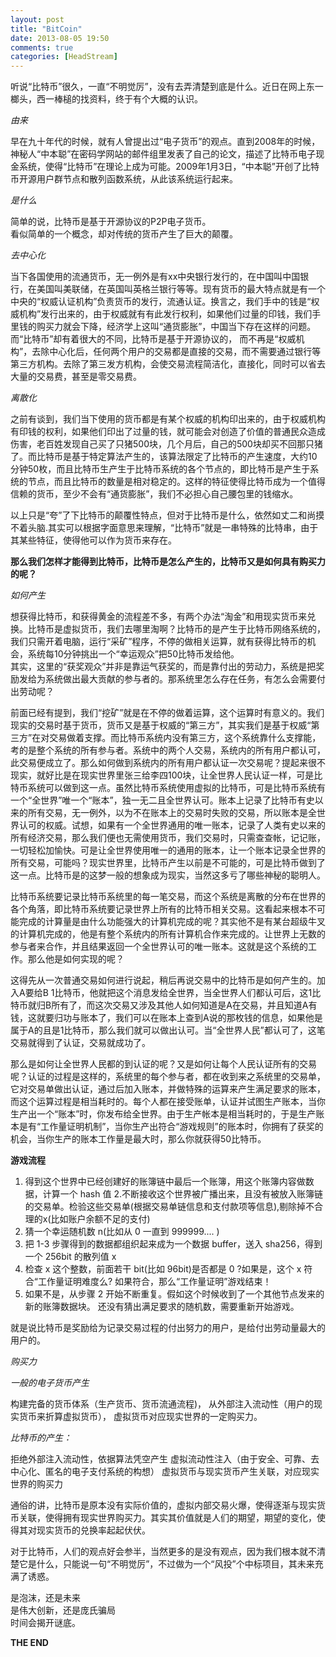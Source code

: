 ```yaml
---
layout: post
title: "BitCoin"
date: 2013-08-05 19:50
comments: true
categories: [HeadStream]
---
```


听说“比特币”很久，一直“不明觉厉”，没有去弄清楚到底是什么。近日在网上东一榔头，西一棒槌的找资料，终于有个大概的认识。     

*由来*

早在九十年代的时候，就有人曾提出过“电子货币”的观点。直到2008年的时候，神秘人“中本聪”在密码学网站的邮件组里发表了自己的论文，描述了比特币电子现金系统，使得“比特币”在理论上成为可能。2009年1月3日，“中本聪”开创了比特币开源用户群节点和散列函数系统，从此该系统运行起来。    

*是什么*

简单的说，比特币是基于开源协议的P2P电子货币。    
看似简单的一个概念，却对传统的货币产生了巨大的颠覆。

*去中心化*

当下各国使用的流通货币，无一例外是有xx中央银行发行的，在中国叫中国银行，在美国叫美联储，在英国叫英格兰银行等等。现有货币的最大特点就是有一个中央的“权威认证机构”负责货币的发行，流通认证。换言之，我们手中的钱是“权威机构”发行出来的，由于权威就有有此发行权利，如果他们过量的印钱，我们手里钱的购买力就会下降，经济学上这叫“通货膨胀”，中国当下存在这样的问题。而“比特币”却有着很大的不同，比特币是基于开源协议的， 而不再是“权威机构”，去除中心化后，任何两个用户的交易都是直接的交易，而不需要通过银行等第三方机构。去除了第三发方机构，会使交易流程简洁化，直接化，同时可以省去大量的交易费，甚至是零交易费。   

*离散化*

之前有谈到，我们当下使用的货币都是有某个权威的机构印出来的，由于权威机构有印钱的权利，如果他们印出了过量的钱，就可能会对创造了价值的普通民众造成伤害，老百姓发现自己买了只猪500块，几个月后，自己的500块却买不回那只猪了。而比特币是基于特定算法产生的，该算法限定了比特币的产生速度，大约10分钟50枚，而且比特币生产生于比特币系统的各个节点的，即比特币是产生于系统的节点，而且比特币的数量是相对稳定的。这样的特征使得比特币成为一个值得信赖的货币，至少不会有“通货膨胀”，我们不必担心自己腰包里的钱缩水。   

以上只是“夸”了下比特币的颠覆性特点，但对于比特币是什么，依然如丈二和尚摸不着头脑.其实可以根据字面意思来理解，“比特币”就是一串特殊的比特串，由于其某些特征，使得他可以作为货币来存在。    

**那么我们怎样才能得到比特币，比特币是怎么产生的，比特币又是如何具有购买力的呢？**

*如何产生*

想获得比特币，和获得黄金的流程差不多，有两个办法“淘金”和用现实货币来兑换。比特币是虚拟货币，我们去哪里淘啊？比特币的是产生于比特币网络系统的，我们只需开着电脑，运行“采矿”程序，不停的做相关运算，就有获得比特币的机会，系统每10分钟挑出一个“幸运观众”把50比特币发给他。      
其实，这里的“获奖观众”并非是靠运气获奖的，而是靠付出的劳动力，系统是把奖励发给为系统做出最大贡献的参与者的。那系统里怎么存在任务，有怎么会需要付出劳动呢？

前面已经有提到，我们“挖矿”就是在不停的做着运算，这个运算时有意义的。我们现实的交易时基于货币，货币又是基于权威的“第三方”，其实我们是基于权威“第三方”在对交易做着支撑。而比特币系统内没有第三方，这个系统靠什么支撑能，考的是整个系统的所有参与者。系统中的两个人交易，系统内的所有用户都认可，此交易便成立了。那么如何做到系统内的所有用户都认证一次交易呢？提起来很不现实，就好比是在现实世界里张三给李四100块，让全世界人民认证一样，可是比特币系统可以做到这一点。虽然比特币系统使用虚拟的比特币，可是比特币系统有一个“全世界”唯一个“账本”，独一无二且全世界认可。账本上记录了比特币有史以来的所有交易，无一例外，以为不在账本上的交易时失败的交易，所以账本是全世界认可的权威。试想，如果有一个全世界通用的唯一账本，记录了人类有史以来的所有经济交易，那么我们便也无需使用货币，我们交易时，只需查查帐，记记账，一切轻松加愉快。可是让全世界使用唯一的通用的账本，让一个账本记录全世界的所有交易，可能吗？现实世界里，比特币产生以前是不可能的，可是比特币做到了这一点。比特币是的这梦一般的想象成为现实，当然这多亏了哪些神秘的聪明人。

比特币系统要记录比特币系统里的每一笔交易，而这个系统是离散的分布在世界的各个角落，即比特币系统要记录世界上所有的比特币相关交易。这看起来根本不可能完成的计算量是由什么功能强大的计算机完成的呢？其实他不是有某台超级牛叉的计算机完成的，他是有整个系统内的所有计算机合作来完成的。让世界上无数的参与者来合作，并且结果返回一个全世界认可的唯一账本。这就是这个系统的工作。那么他是如何实现的呢？

这得先从一次普通交易如何进行说起，稍后再说交易中的比特币是如何产生的。加入A要给B 1比特币，他就把这个消息发给全世界，当全世界人们都认可后，这1比特币就归B所有了，而这次交易又涉及其他人如何知道是A在交易，并且知道A有钱，这就要归功与账本了，我们可以在账本上查到A说的那枚钱的信息，如果他是属于A的且是1比特币，那么我们就可以做出认可。当“全世界人民”都认可了，这笔交易就得到了认证，交易就成功了。

那么是如何让全世界人民都的到认证的呢？又是如何让每个人民认证所有的交易呢？认证的过程是这样的，系统里的每个参与者，都在收到来之系统里的交易单，它对交易单做出认证，通过后加入账本，并做特殊的运算来产生满足要求的账本，而这个运算过程是相当耗时的。每个人都在接受账单，认证并试图生产账本，当你生产出一个“账本”时，你发布给全世界。由于生产帐本是相当耗时的，于是生产账本是有“工作量证明机制”，当你生产出符合“游戏规则”的账本时，你拥有了获奖的机会，当你生产的账本工作量是最大时，那么你就获得50比特币。    

**游戏流程**

1. 得到这个世界中已经创建好的账簿链中最后一个账簿，用这个账簿内容做数据，计算一个 hash 值
2.不断接收这个世界被广播出来，且没有被放入账簿链的交易单。检验这些交易单(根据交易单链信息和支付款项等信息),剔除掉不合理的x(比如账户余额不足的支付)
3. 猜一个幸运随机数 n(比如从 0 一直到 999999.... )
4. 把 1-3 步骤得到的数据都组织起来成为一个数据 buffer，送入 sha256，得到一个 256bit 的散列值 x
5. 检查 x 这个整数，前面若干 bit(比如 96bit)是否都是 0 ?如果是，这个 x 符合“工作量证明难度么? 如果符合，那么“工作量证明”游戏结束！
6. 如果不是，从步骤 2 开始不断重复。假如这个时候收到了一个其他节点发来的新的账簿数据块。 还没有猜出满足要求的随机数，需要重新开始游戏。

就是说比特币是奖励给为记录交易过程的付出努力的用户，是给付出劳动量最大的用户的。

*购买力*

*一般的电子货币产生*

构建完备的货币体系（生产货币、货币流通流程)，
从外部注入流动性（用户的现实货币来折算虚拟货币），
虚拟货币对应现实世界的一定购买力。

*比特币的产生：*

拒绝外部注入流动性，依据算法凭空产生
虚拟流动性注入（由于安全、可靠、去中心化、匿名的电子支付系统的构想）
虚拟货币与现实货币产生关联，对应现实世界的购买力

通俗的讲，比特币是原本没有实际价值的，虚拟内部交易火爆，使得逐渐与现实货币关联，使得拥有现实世界购买力。其实其价值就是人们的期望，期望的变化，使得其对现实货币的兑换率起起伏伏。   

对于比特币，人们的观点好会参半，当然更多的是没有观点，因为我们根本就不清楚它是什么，只能说一句“不明觉厉”，不过做为一个“风投”个中标项目，其未来充满了诱惑。

是泡沫，还是未来   
是伟大创新，还是庞氏骗局   
时间会揭开谜底。

**THE END**
